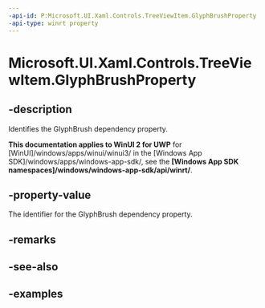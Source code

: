 ```yaml
---
-api-id: P:Microsoft.UI.Xaml.Controls.TreeViewItem.GlyphBrushProperty
-api-type: winrt property
---
```

<!-- Property syntax.
public DependencyProperty GlyphBrushProperty { get; }
-->

# Microsoft.UI.Xaml.Controls.TreeViewItem.GlyphBrushProperty


## -description

Identifies the GlyphBrush dependency property.


**This documentation applies to WinUI 2 for UWP** for [WinUI]/windows/apps/winui/winui3/ in the [Windows App SDK]/windows/apps/windows-app-sdk/, see the **[Windows App SDK namespaces]/windows/windows-app-sdk/api/winrt/**.

## -property-value

The identifier for the GlyphBrush dependency property.


## -remarks


## -see-also


## -examples



